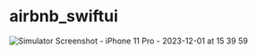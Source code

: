 # airbnb_swiftui
![Simulator Screenshot - iPhone 11 Pro - 2023-12-01 at 15 39 59](https://github.com/devzahirul/airbnb_swiftui/assets/10805452/dd8a926d-b69d-42a2-958a-92d515977eac)
